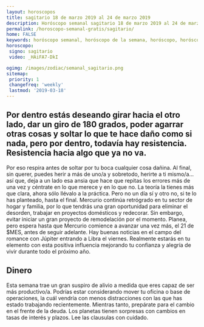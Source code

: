 ```yaml
---
layout: horoscopos
title: sagitario 18 de marzo 2019 al 24 de marzo 2019 
description: Horóscopo semanal sagitario 18 de marzo 2019 al 24 de marzo 2019. Por dentro estás deseando girar hacia el otro lado, dar un giro de 180 grados, poder agarrar otras cosas y soltar lo que te hace daño como si nada, pero por dentro, todavía hay resistencia. Resistencia hacia algo que ya no va.
permalink: /horoscopo-semanal-gratis/sagitario/
home: FALSE
keywords: horóscopo semanal, horóscopo de la semana, horóscopo, horóscopo gratis,horóscopos, horóscopo esperanza gracia, horoscopos sagitario la semana, horóscopos gratis, Tarot, Astrologia, Zodíaco, sagitario, horoscopo gratis, semanal
horoscopo:
 signo: sagitario
 video: _HAiFA7-DkI

ogimg: /images/zodiac/semanal_sagitario.png
sitemap:
 priority: 1
 changefreq: 'weekly'
 lastmod: '2019-03-18'
---
```




## Por dentro estás deseando girar hacia el otro lado, dar un giro de 180 grados, poder agarrar otras cosas y soltar lo que te hace daño como si nada, pero por dentro, todavía hay resistencia. Resistencia hacia algo que ya no va.

Por eso respira antes de soltar por tu boca cualquier cosa dañina. Al final, sin querer, puedes herir a más de uno/a y sobretodo, herirte a ti mismo/a… 
así que, deja a un lado esa ansia que hace que repitas los errores más de una vez y céntrate en lo que merece y en lo que no. La teoría la tienes más que clara, ahora sólo llévalo a la práctica. Pero no un día sí y otro no, si te lo has planteado, hasta el final.
Mercurio continúa retrógrado en tu sector de hogar y familia, por lo que tendrás una gran oportunidad para eliminar el desorden, trabajar en proyectos domésticos y redecorar. Sin embargo, evitar iniciar un gran proyecto de remodelación por el momento. Planea, pero espera hasta que Mercurio comience a avanzar una vez más, el 21 de $MES, antes de seguir adelante. Hay buenas noticias en el campo del romance con Júpiter entrando a Libra el viernes. Realmente estarás en tu elemento con esta positiva influencia mejorando tu confianza y alegría de vivir durante todo el próximo año.

## Dinero

Esta semana trae un gran suspiro de alivio a medida que eres capaz de ser más productivo/a. Podrías estar considerando  mover tu oficina o base de operaciones, la cuál vendría con menos distracciones con las que has estado trabajando recientemente. Mientras tanto, prepárate para el cambio en el frente de la deuda. Los planetas tienen sorpresas con cambios en tasas de interés y plazos. Lee las clausulas con cuidado.